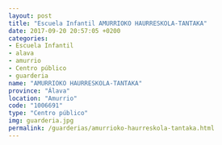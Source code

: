 ```yaml
---
layout: post
title: "Escuela Infantil AMURRIOKO HAURRESKOLA-TANTAKA"
date: 2017-09-20 20:57:05 +0200
categories:
- Escuela Infantil
- alava
- amurrio
- Centro público
- guarderia
name: "AMURRIOKO HAURRESKOLA-TANTAKA"
province: "Álava"
location: "Amurrio"
code: "1006691"
type: "Centro público"
img: guarderia.jpg
permalink: /guarderias/amurrioko-haurreskola-tantaka.html
---
```

